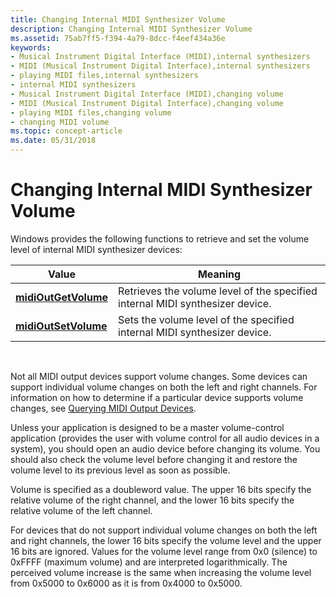 ```yaml
---
title: Changing Internal MIDI Synthesizer Volume
description: Changing Internal MIDI Synthesizer Volume
ms.assetid: 75ab7ff5-f394-4a79-8dcc-f4eef434a36e
keywords:
- Musical Instrument Digital Interface (MIDI),internal synthesizers
- MIDI (Musical Instrument Digital Interface),internal synthesizers
- playing MIDI files,internal synthesizers
- internal MIDI synthesizers
- Musical Instrument Digital Interface (MIDI),changing volume
- MIDI (Musical Instrument Digital Interface),changing volume
- playing MIDI files,changing volume
- changing MIDI volume
ms.topic: concept-article
ms.date: 05/31/2018
---
```


# Changing Internal MIDI Synthesizer Volume

Windows provides the following functions to retrieve and set the volume level of internal MIDI synthesizer devices:



| Value                                        | Meaning                                                                       |
|----------------------------------------------|-------------------------------------------------------------------------------|
| [**midiOutGetVolume**](/windows/win32/api/mmeapi/nf-mmeapi-midioutgetvolume) | Retrieves the volume level of the specified internal MIDI synthesizer device. |
| [**midiOutSetVolume**](/windows/win32/api/mmeapi/nf-mmeapi-midioutsetvolume) | Sets the volume level of the specified internal MIDI synthesizer device.      |



 

Not all MIDI output devices support volume changes. Some devices can support individual volume changes on both the left and right channels. For information on how to determine if a particular device supports volume changes, see [Querying MIDI Output Devices](querying-midi-output-devices.md).

Unless your application is designed to be a master volume-control application (provides the user with volume control for all audio devices in a system), you should open an audio device before changing its volume. You should also check the volume level before changing it and restore the volume level to its previous level as soon as possible.

Volume is specified as a doubleword value. The upper 16 bits specify the relative volume of the right channel, and the lower 16 bits specify the relative volume of the left channel.

For devices that do not support individual volume changes on both the left and right channels, the lower 16 bits specify the volume level and the upper 16 bits are ignored. Values for the volume level range from 0x0 (silence) to 0xFFFF (maximum volume) and are interpreted logarithmically. The perceived volume increase is the same when increasing the volume level from 0x5000 to 0x6000 as it is from 0x4000 to 0x5000.

 

 
